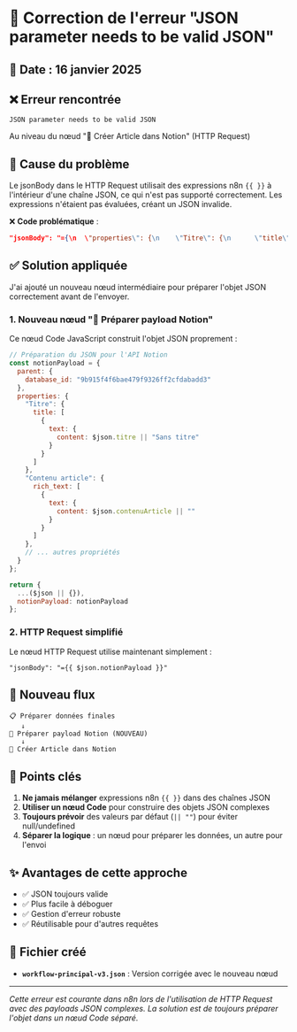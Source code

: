 # 🔧 Correction de l'erreur "JSON parameter needs to be valid JSON"

## 📅 Date : 16 janvier 2025

## ❌ Erreur rencontrée

```
JSON parameter needs to be valid JSON
```

Au niveau du nœud "💾 Créer Article dans Notion" (HTTP Request)

## 🎯 Cause du problème

Le jsonBody dans le HTTP Request utilisait des expressions n8n `{{ }}` à l'intérieur d'une chaîne JSON, ce qui n'est pas supporté correctement. Les expressions n'étaient pas évaluées, créant un JSON invalide.

❌ **Code problématique** :
```json
"jsonBody": "={\n  \"properties\": {\n    \"Titre\": {\n      \"title\": [\n        {\n          \"text\": {\n            \"content\": \"{{ $json.titre }}\"\n          }\n        }\n      ]\n    }\n  }\n}"
```

## ✅ Solution appliquée

J'ai ajouté un nouveau nœud intermédiaire pour préparer l'objet JSON correctement avant de l'envoyer.

### 1. **Nouveau nœud "🔧 Préparer payload Notion"**

Ce nœud Code JavaScript construit l'objet JSON proprement :

```javascript
// Préparation du JSON pour l'API Notion
const notionPayload = {
  parent: {
    database_id: "9b915f4f6bae479f9326ff2cfdabadd3"
  },
  properties: {
    "Titre": {
      title: [
        {
          text: {
            content: $json.titre || "Sans titre"
          }
        }
      ]
    },
    "Contenu article": {
      rich_text: [
        {
          text: {
            content: $json.contenuArticle || ""
          }
        }
      ]
    },
    // ... autres propriétés
  }
};

return {
  ...($json || {}),
  notionPayload: notionPayload
};
```

### 2. **HTTP Request simplifié**

Le nœud HTTP Request utilise maintenant simplement :
```
"jsonBody": "={{ $json.notionPayload }}"
```

## 🔄 Nouveau flux

```
📋 Préparer données finales
   ↓
🔧 Préparer payload Notion (NOUVEAU)
   ↓
💾 Créer Article dans Notion
```

## 🚨 Points clés

1. **Ne jamais mélanger** expressions n8n `{{ }}` dans des chaînes JSON
2. **Utiliser un nœud Code** pour construire des objets JSON complexes
3. **Toujours prévoir** des valeurs par défaut (`|| ""`) pour éviter null/undefined
4. **Séparer la logique** : un nœud pour préparer les données, un autre pour l'envoi

## ✨ Avantages de cette approche

- ✅ JSON toujours valide
- ✅ Plus facile à déboguer
- ✅ Gestion d'erreur robuste
- ✅ Réutilisable pour d'autres requêtes

## 📁 Fichier créé

- **`workflow-principal-v3.json`** : Version corrigée avec le nouveau nœud

---

*Cette erreur est courante dans n8n lors de l'utilisation de HTTP Request avec des payloads JSON complexes. La solution est de toujours préparer l'objet dans un nœud Code séparé.*
